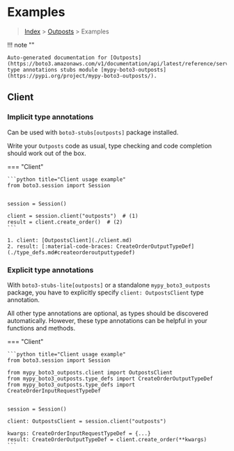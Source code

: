 # Examples

> [Index](../README.md) > [Outposts](./README.md) > Examples

!!! note ""

    Auto-generated documentation for [Outposts](https://boto3.amazonaws.com/v1/documentation/api/latest/reference/services/outposts.html#Outposts)
    type annotations stubs module [mypy-boto3-outposts](https://pypi.org/project/mypy-boto3-outposts/).

## Client

### Implicit type annotations

Can be used with `boto3-stubs[outposts]` package installed.

Write your `Outposts` code as usual,
type checking and code completion should work out of the box.


=== "Client"

    ```python title="Client usage example"
    from boto3.session import Session


    session = Session()

    client = session.client("outposts")  # (1)
    result = client.create_order()  # (2)
    ```

    1. client: [OutpostsClient](./client.md)
    2. result: [:material-code-braces: CreateOrderOutputTypeDef](./type_defs.md#createorderoutputtypedef) 






### Explicit type annotations

With `boto3-stubs-lite[outposts]`
or a standalone `mypy_boto3_outposts` package, you have to explicitly specify `client: OutpostsClient` type annotation.

All other type annotations are optional, as types should be discovered automatically.
However, these type annotations can be helpful in your functions and methods.


=== "Client"

    ```python title="Client usage example"
    from boto3.session import Session

    from mypy_boto3_outposts.client import OutpostsClient
    from mypy_boto3_outposts.type_defs import CreateOrderOutputTypeDef
    from mypy_boto3_outposts.type_defs import CreateOrderInputRequestTypeDef


    session = Session()

    client: OutpostsClient = session.client("outposts")

    kwargs: CreateOrderInputRequestTypeDef = {...}
    result: CreateOrderOutputTypeDef = client.create_order(**kwargs)
    ```






